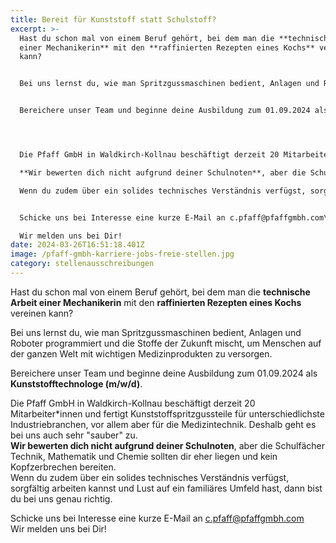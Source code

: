 ```yaml
---
title: Bereit für Kunststoff statt Schulstoff?
excerpt: >-
  Hast du schon mal von einem Beruf gehört, bei dem man die **technische Arbeit
  einer Mechanikerin** mit den **raffinierten Rezepten eines Kochs** vereinen
  kann?


  Bei uns lernst du, wie man Spritzgussmaschinen bedient, Anlagen und Roboter programmiert und die Stoffe der Zukunft mischt, um Menschen auf der ganzen Welt mit wichtigen Medizinprodukten zu versorgen.


  Bereichere unser Team und beginne deine Ausbildung zum 01.09.2024 als **Kunststofftechnologe (m/w/d)**.




  Die Pfaff GmbH in Waldkirch-Kollnau beschäftigt derzeit 20 Mitarbeiter*innen und fertigt Kunststoffspritzgussteile für unterschiedlichste Industriebranchen, vor allem aber für die Medizintechnik. Deshalb geht es bei uns auch sehr "sauber" zu.\

  **Wir bewerten dich nicht aufgrund deiner Schulnoten**, aber die Schulfächer Technik, Mathematik und Chemie sollten dir  eher liegen und kein Kopfzerbrechen bereiten.\

  Wenn du zudem über ein solides technisches Verständnis verfügst, sorgfältig arbeiten kannst und Lust auf ein familiäres Umfeld hast, dann bist du bei uns genau richtig.


  Schicke uns bei Interesse eine kurze E-Mail an c.pfaff@pfaffgmbh.com\

  Wir melden uns bei Dir!
date: 2024-03-26T16:51:18.401Z
image: /pfaff-gmbh-karriere-jobs-freie-stellen.jpg
category: stellenausschreibungen
---
```

Hast du schon mal von einem Beruf gehört, bei dem man die **technische Arbeit einer Mechanikerin** mit den **raffinierten Rezepten eines Kochs** vereinen kann?

Bei uns lernst du, wie man Spritzgussmaschinen bedient, Anlagen und Roboter programmiert und die Stoffe der Zukunft mischt, um Menschen auf der ganzen Welt mit wichtigen Medizinprodukten zu versorgen.

Bereichere unser Team und beginne deine Ausbildung zum 01.09.2024 als **Kunststofftechnologe (m/w/d)**.



Die Pfaff GmbH in Waldkirch-Kollnau beschäftigt derzeit 20 Mitarbeiter*innen und fertigt Kunststoffspritzgussteile für unterschiedlichste Industriebranchen, vor allem aber für die Medizintechnik. Deshalb geht es bei uns auch sehr "sauber" zu.\
**Wir bewerten dich nicht aufgrund deiner Schulnoten**, aber die Schulfächer Technik, Mathematik und Chemie sollten dir  eher liegen und kein Kopfzerbrechen bereiten.\
Wenn du zudem über ein solides technisches Verständnis verfügst, sorgfältig arbeiten kannst und Lust auf ein familiäres Umfeld hast, dann bist du bei uns genau richtig.

Schicke uns bei Interesse eine kurze E-Mail an c.pfaff@pfaffgmbh.com\
Wir melden uns bei Dir!
